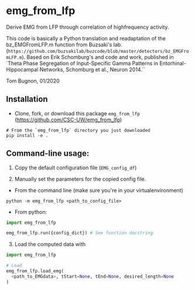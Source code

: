 # emg_from_lfp

Derive EMG from LFP through correlation of highfrequency activity.

This code is basically a Python translation and readaptation of the
bz_EMGFromLFP.m function from Buzsaki's lab.
(`https://github.com/buzsakilab/buzcode/blob/master/detectors/bz_EMGFromLFP.m`).
Based on Erik Schomburg's and code and work, published in `Theta Phase
Segregation of Input-Specific Gamma Patterns in Entorhinal-Hippocampal Networks,
Schomburg et al., Neuron 2014.``


Tom Bugnon, 01/2020


## Installation

- Clone, fork, or download this package `emg_from_lfp` (<https://github.com/CSC-UW/emg_from_lfp>)

```
# From the `emg_from_lfp` directory you just downloaded
pip install -e .
```

## Command-line usage:


1.  Copy the default configuration file (`EMG_config_df`)

2.  Manually set the parameters for the copied config file.


- From the command line (make sure you're in your virtualenvironment)

`python -m emg_from_lfp <path_to_config_file>`

- From python:

```python
import emg_from_lfp

emg_from_lfp.run({config_dict}) # See function docstring
```

3. Load the computed data with

```python
import emg_from_lfp

# Load
emg_from_lfp.load_emg(
  <path_to_EMGdata>, tStart=None, tEnd=None, desired_length=None
)
```